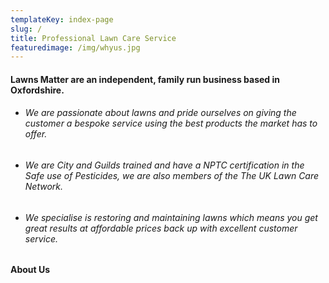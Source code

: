 ```yaml
---
templateKey: index-page
slug: /
title: Professional Lawn Care Service
featuredimage: /img/whyus.jpg
---
```

#### Lawns Matter are an independent, family run business based in Oxfordshire. ####

* ###### We are passionate about lawns and pride ourselves on giving the customer a bespoke service using the best products the market has to offer.
* ###### We are City and Guilds trained and have a NPTC certification in the Safe use of Pesticides, we are also members of the The UK Lawn Care Network.
* ###### We specialise is restoring and maintaining lawns which means you get great results at affordable prices back up with excellent customer service.


#### About Us ####